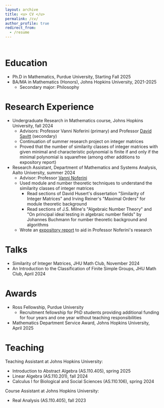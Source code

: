 ```yaml
---
layout: archive
title: <u> CV </u>
permalink: /cv/
author_profile: true
redirect_from:
  - /resume
---
```

<div style="height: 7px;"></div>

Education
======
* Ph.D in Mathematics, Purdue University, Starting Fall 2025
* BA/MA in Mathematics (Honors), Johns Hopkins University, 2021-2025
  * Secondary major: Philosophy

Research Experience
======
* Undergraduate Research in Mathematics course, Johns Hopkins University, fall 2024
  * Advisors: Professor Vanni Noferini (primary) and Professor [David Savitt](https://mathematics.jhu.edu/directory/david-savitt/) (secondary)
  * Continuation of summer research project on integer matrices
  * Proved that the number of similarity classes of integer matrices with given minimal and characteristic polynomial is finite if and only if the minimal polynomial is squarefree (among other additions to expository report)
* Research Assistant, Department of Mathematics and Systems Analysis, Aalto University, summer 2024
  * Advisor: Professor [Vanni Noferini](https://math.aalto.fi/~noferiv1/)
  * Used module and number theoretic techniques to understand the similarity classes of integer matrices
    * Read sections of David Husert's dissertation "Similarity of Integer Matrices" and Irving Reiner's "Maximal Orders" for module theoretic background
    * Read sections of J.S. Milne's "Algebraic Number Theory" and "On principal ideal testing in algebraic number fields" by Johannes Buchmann for number theoretic background and algorithms
  *  Wrote an [expository report](Integer-Matrices.pdf) to aid in Professor Noferini's research
 
  
Talks
======
* Similarity of Integer Matrices, JHU Math Club, November 2024
* An Introduction to the Classification of Finite Simple Groups, JHU Math Club, April 2024

Awards
======
* Ross Fellowship, Purdue University
  * Recruitment fellowship for PhD students providing additional funding for four years and one year without teaching responsibilities
* Mathematics Department Service Award, Johns Hopkins University, April 2025

Teaching
======
Teaching Assistant at Johns Hopkins University:
* Introduction to Abstract Algebra (AS.110.405), spring 2025
* Linear Algebra (AS.110.201), fall 2024
* Calculus I for Biological and Social Sciences (AS.110.106), spring 2024

Course Assistant at Johns Hopkins University: 
* Real Analysis (AS.110.405), fall 2023
